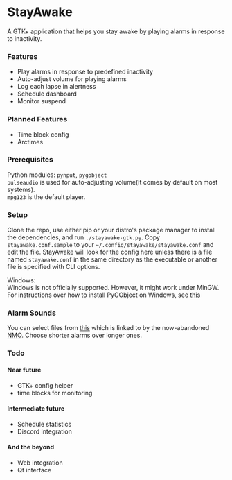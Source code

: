 # StayAwake
A GTK+ application that helps you stay awake by playing alarms in response to inactivity.

### Features
- Play alarms in response to predefined inactivity
- Auto-adjust volume for playing alarms
- Log each lapse in alertness
- Schedule dashboard
- Monitor suspend

### Planned Features
- Time block config
- Arctimes

### Prerequisites
Python modules: `pynput`, `pygobject`  
`pulseaudio` is used for auto-adjusting volume(It comes by default on most systems).  
`mpg123` is the default player.

### Setup
Clone the repo, use either pip or your distro's package manager to install the dependencies, and run `./stayawake-gtk.py`.
Copy `stayawake.conf.sample` to your `~/.config/stayawake/stayawake.conf` and edit the file. StayAwake will look for the config here unless there is a file named `stayawake.conf` in the same directory as the executable or another file is specified with CLI options.  

Windows:  
Windows is not officially supported. However, it might work under MinGW. For instructions over how to install PyGObject on Windows, see [this](https://pygobject.readthedocs.io/en/latest/getting_started.html#windows-getting-started)
 
### Alarm Sounds
You can select files from [this](https://www.dropbox.com/s/dihn9m58wfnyxwk/alarm.rar) which is linked to by the now-abandoned [NMO](https://github.com/PolyphasicDevTeam/NoMoreOversleeps). Choose shorter alarms over longer ones.

### Todo
#### Near future
- GTK+ config helper
- time blocks for monitoring
#### Intermediate future
- Schedule statistics
- Discord integration
#### And the beyond
- Web integration
- Qt interface
